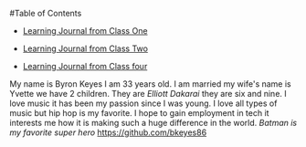 #Table of Contents 

- [Learning Journal from Class One](/Read01LearningMarkdown.md)

- [Learning Journal from Class Two](/Read02coderscomputer.md)

- [Learning Journal from Class four](/Read02coderscomputer.md)


My name is Byron Keyes I am 33 years old. I am married my wife's name is Yvette we have 2 children. They are _Elliott_ _Dakarai_ they are six and nine. I love music it has been my passion since I was young. I love all types of music but hip hop is my favorite. I hope to gain employment in tech it interests me how it is making such a huge difference in the world. *Batman is my favorite super hero*
https://github.com/bkeyes86
